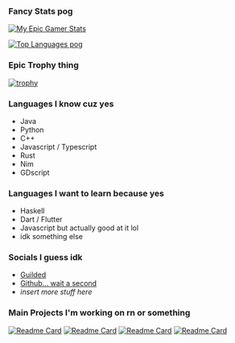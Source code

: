 ### Fancy Stats pog
<!-- Github Stats -->
[![My Epic Gamer Stats](https://github-readme-stats.vercel.app/api?username=MASTRIO&theme=shades-of-purple&count_private=true&show_icons=true&include_all_commits=true)](https://github.com/anuraghazra/github-readme-stats)

<!-- My Top Languages -->
[![Top Languages pog](https://github-readme-stats.vercel.app/api/top-langs/?username=MASTRIO&theme=shades-of-purple&langs_count=80&layout=compact)](https://github.com/anuraghazra/github-readme-stats)

### Epic Trophy thing
<!-- Ebic Trophies -->
[![trophy](https://github-profile-trophy.vercel.app/?username=MASTRIO&theme=onedark)](https://github.com/MASTRIO/github-profile-trophy)

### Languages I know cuz yes
- Java
- Python
- C++
- Javascript / Typescript
- Rust
- Nim
- GDscript

### Languages I want to learn because yes
- Haskell
- Dart / Flutter
- Javascript but actually good at it lol
- idk something else

### Socials I guess idk
- [Guilded](https://www.guilded.gg/u/MASTRIO)
- [Github... wait a second](https://github.com/MASTRIO)
- *insert more stuff here*

### Main Projects I'm working on rn or something
[![Readme Card](https://github-readme-stats.vercel.app/api/pin/?username=Dyphae&repo=Dyphae)](https://github.com/Dyphae/Dyphae)
[![Readme Card](https://github-readme-stats.vercel.app/api/pin/?username=MASTRIO&repo=Scuffled)](https://github.com/MASTRIO/Scuffled)
[![Readme Card](https://github-readme-stats.vercel.app/api/pin/?username=MASTRIO&repo=Haunt)](https://github.com/MASTRIO/Haunt)
[![Readme Card](https://github-readme-stats.vercel.app/api/pin/?username=MASTRIO&repo=Universal-Swarm)](https://github.com/MASTRIO/Universal-Swarm)
